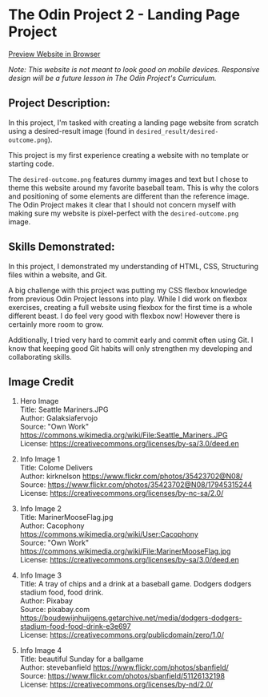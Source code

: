 # The Odin Project 2 - Landing Page Project

[Preview Website in Browser](https://zothedev.github.io/mariners-landing-page/)

*Note: This website is not meant to look good on mobile devices. Responsive design will be a future lesson in The Odin Project's Curriculum.*

## Project Description:
In this project, I'm tasked with creating a landing page website from scratch using a desired-result image (found in `desired_result/desired-outcome.png`). 

This project is my first experience creating a website with no template or starting code. 

The `desired-outcome.png` features dummy images and text but I chose to theme this website around my favorite baseball team. This is why the colors and positioning of some elements are different than the reference image. The Odin Project makes it clear that I should not concern myself with making sure my website is pixel-perfect with the `desired-outcome.png` image.

## Skills Demonstrated:

In this project, I demonstrated my understanding of HTML, CSS, Structuring files within a website, and Git.

A big challenge with this project was putting my CSS flexbox knowledge from previous Odin Project lessons into play. While I did work on flexbox exercises, creating a full website using flexbox for the first time is a whole different beast. I do feel very good with flexbox now! However there is certainly more room to grow.

Additionally, I tried very hard to commit early and commit often using Git. I know that keeping good Git habits will only strengthen my developing and collaborating skills.

## Image Credit

1. Hero Image\
Title: Seattle Mariners.JPG\
Author: Galaksiafervojo\
Source: "Own Work" https://commons.wikimedia.org/wiki/File:Seattle_Mariners.JPG \
License: https://creativecommons.org/licenses/by-sa/3.0/deed.en 

2. Info Image 1\
Title: Colome Delivers\
Author: kirknelson https://www.flickr.com/photos/35423702@N08/ \
Source: https://www.flickr.com/photos/35423702@N08/17945315244 \
License: https://creativecommons.org/licenses/by-nc-sa/2.0/ 

3. Info Image 2\
Title: MarinerMooseFlag.jpg\
Author: Cacophony https://commons.wikimedia.org/wiki/User:Cacophony \
Source: "Own Work" https://commons.wikimedia.org/wiki/File:MarinerMooseFlag.jpg \
License: https://creativecommons.org/licenses/by-sa/3.0/deed.en 

4. Info Image 3\
Title: A tray of chips and a drink at a baseball game. Dodgers dodgers stadium food, food drink.\
Author: Pixabay\
Source: pixabay.com https://boudewijnhuijgens.getarchive.net/media/dodgers-dodgers-stadium-food-food-drink-e3e697 \
License: https://creativecommons.org/publicdomain/zero/1.0/ 

5. Info Image 4\
Title: beautiful Sunday for a ballgame\
Author: stevebanfield https://www.flickr.com/photos/sbanfield/ \
Source: https://www.flickr.com/photos/sbanfield/51126132198 \
License: https://creativecommons.org/licenses/by-nd/2.0/ 
